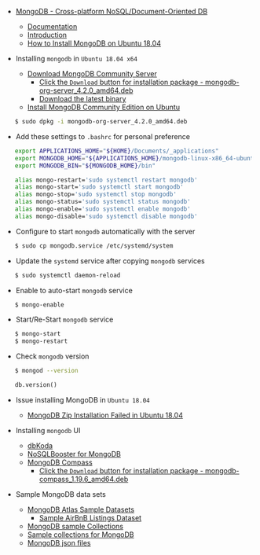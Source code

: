 - [MongoDB - Cross-platform NoSQL/Document-Oriented DB](https://docs.mongodb.com/manual/)
  - [Documentation](https://docs.mongodb.com/)
  - [Introduction](https://docs.mongodb.com/manual/introduction/)
  - [How to Install MongoDB on Ubuntu 18.04](https://www.digitalocean.com/community/tutorials/how-to-install-mongodb-on-ubuntu-18-04)

- Installing `mongodb` in `Ubuntu 18.04 x64`
  - [Download MongoDB Community Server](https://www.mongodb.com/download-center/community)
    - [Click the `Download` button for installation package - mongodb-org-server_4.2.0_amd64.deb](https://www.mongodb.com/download-center/community)
    - [Download the latest binary](https://www.mongodb.org/dl/linux/x86_64-ubuntu1804)
  - [Install MongoDB Community Edition on Ubuntu](https://docs.mongodb.com/manual/tutorial/install-mongodb-on-ubuntu/)

```bash
   $ sudo dpkg -i mongodb-org-server_4.2.0_amd64.deb
```

- Add these settings to `.bashrc` for personal preference

```bash
   export APPLICATIONS_HOME="${HOME}/Documents/_applications"
   export MONGODB_HOME="${APPLICATIONS_HOME}/mongodb-linux-x86_64-ubuntu1804-4.2.0"
   export MONGODB_BIN="${MONGODB_HOME}/bin"

   alias mongo-restart='sudo systemctl restart mongodb'
   alias mongo-start='sudo systemctl start mongodb'
   alias mongo-stop='sudo systemctl stop mongodb'
   alias mongo-status='sudo systemctl status mongodb'
   alias mongo-enable='sudo systemctl enable mongodb'
   alias mongo-disable='sudo systemctl disable mongodb'
```

- Configure to start `mongodb` automatically with the server

```bash
   $ sudo cp mongodb.service /etc/systemd/system
```

- Update the `systemd` service after copying `mongodb` services 

```bash
   $ sudo systemctl daemon-reload
```

- Enable to auto-start `mongodb` service

```bash
   $ mongo-enable
```

- Start/Re-Start `mongodb` service

```bash
   $ mongo-start
   $ mongo-restart
```

- Check `mongodb` version

```bash
   $ mongod --version
```

```sql
   db.version()
```

- Issue installing MongoDB in `Ubuntu 18.04`
  - [MongoDB Zip Installation Failed in Ubuntu 18.04](https://stackoverflow.com/questions/51006934/mongodb-zip-installation-failed-in-ubuntu-18-04)

- Installing `mongodb` UI
  - [dbKoda](https://www.dbkoda.com/)
  - [NoSQLBooster for MongoDB](https://nosqlbooster.com/downloads)
  - [MongoDB Compass](https://www.mongodb.com/download-center/compass)
    - [Click the `Download` button for installation package - mongodb-compass_1.19.6_amd64.deb](https://www.mongodb.com/download-center/compass)

- Sample MongoDB data sets
  - [MongoDB Atlas Sample Datasets](https://docs.atlas.mongodb.com/sample-data/available-sample-datasets/)
    - [Sample AirBnB Listings Dataset](https://docs.atlas.mongodb.com/sample-data/sample-airbnb/#sample-airbnb)
  - [MongoDB sample Collections](https://medium.com/dbkoda/mongodb-sample-collections-52d6a7745908)
  - [Sample collections for MongoDB](https://github.com/SouthbankSoftware/dbkoda-data)
  - [MongoDB json files](https://github.com/ozlerhakan/mongodb-json-files)
